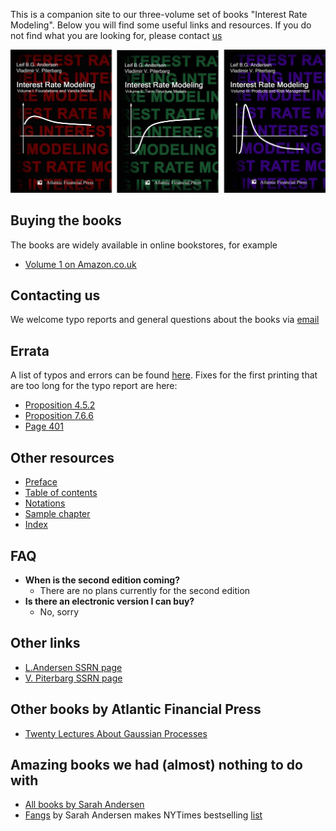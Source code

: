 <!--# Interest Rate Modeling 
## By Leif Andersen and Vladimir Piterbarg-->

This is a companion site to our three-volume set of books "Interest Rate Modeling". Below you will find  some useful links and  resources. If you do not find what you are looking for, please contact [us](mailto:authors@andersen-piterbarg-book.com)

![](./images/Covers_Black_v1.jpg)

## Buying the books
The books are widely available in online bookstores, for example
* [Volume 1 on Amazon.co.uk](https://www.amazon.co.uk/dp/0984422102)

## Contacting us
We welcome typo reports and general questions about the books via [email](mailto:authors@andersen-piterbarg-book.com)

## Errata
A list of typos and errors can be found [here](./media/TypoReport.xls). Fixes for the first printing that are too long for the typo report are here:
* [Proposition 4.5.2](./media/Prop_4_5_2_Fixed.pdf)
* [Proposition 7.6.6](./media/Proposition766Fixed.pdf)
* [Page 401](./media/p401-fixed.pdf)

## Other resources
* [Preface](./media/preface-20100817.pdf)
* [Table of contents](./media/toc-20100817.pdf)
* [Notations](./media/Notations.pdf)
* [Sample chapter](./media/Ch15_LMM1_Sample.pdf)
* [Index](./media/index_20100806.pdf)

## FAQ
* __When is the second edition coming?__
    * There are no plans currently for the second edition
* __Is there an electronic version I can buy?__
    * No, sorry


## Other links
* [L.Andersen SSRN page](https://papers.ssrn.com/sol3/cf_dev/AbsByAuth.cfm?per_id=111031)
* [V. Piterbarg SSRN page](https://papers.ssrn.com/sol3/cf_dev/AbsByAuth.cfm?per_id=73196)

## Other books by Atlantic Financial Press
* [Twenty Lectures About Gaussian Processes](https://www.amazon.co.uk/dp/B01HC9HFTU/ref=cm_sw_em_r_mt_dp_ynJDFbMGEHZJP)

## Amazing books we had (almost) nothing to do with
* [All books by Sarah Andersen](https://www.amazon.com/Sarah-Andersen/e/B00MS4Z0II?ref=sr_ntt_srch_lnk_1&qid=1602190849&sr=1-1)
* [Fangs](https://www.amazon.com/dp/1524860670?tag=NYTBSREV-20&tag=NYTBS-20) by Sarah Andersen makes NYTimes bestselling [list](https://www.nytimes.com/books/best-sellers/graphic-books-and-manga/)



